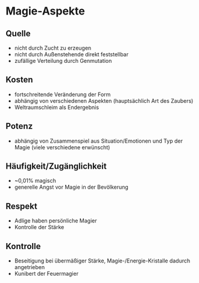 # Magie-Aspekte

## Quelle
- nicht durch Zucht zu erzeugen
- nicht durch Außenstehende direkt feststellbar
- zufällige Verteilung durch Genmutation

## Kosten
- fortschreitende Veränderung der Form
- abhängig von verschiedenen Aspekten (hauptsächlich Art des Zaubers)
- Weltraumschleim als Endergebnis

## Potenz
- abhängig von Zusammenspiel aus Situation/Emotionen und Typ der Magie (viele verschiedene erwünscht)

## Häufigkeit/Zugänglichkeit
- ~0,01% magisch
- generelle Angst vor Magie in der Bevölkerung

## Respekt
- Adlige haben persönliche Magier
- Kontrolle der Stärke

## Kontrolle
- Beseitigung bei übermäßiger Stärke, Magie-/Energie-Kristalle dadurch angetrieben
- Kunibert der Feuermagier